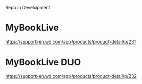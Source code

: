 Repo in Development

# MyBookLive


https://support-en.wd.com/app/products/product-detail/p/231

# MyBookLive DUO

https://support-en.wd.com/app/products/product-detail/p/232